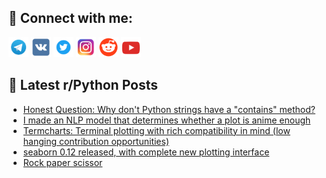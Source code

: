 ## 🔎 Connect with me:
[<img src="https://github.com/bullbesh/bullbesh/blob/main/images/Telegram.png" width="32" height="32" />](https://t.me/bullbesh)
[<img src="https://github.com/bullbesh/bullbesh/blob/main/images/VK.png" width="32" height="32" />](https://vk.com/bullbesh)
[<img src="https://github.com/bullbesh/bullbesh/blob/main/images/Twitter.png" width="32" height="32" />](https://twitter.com/bullbesh1)
[<img src="https://github.com/bullbesh/bullbesh/blob/main/images/Instagram.png" width="32" height="32" />](https://www.instagram.com/bullbesh)
[<img src="https://github.com/bullbesh/bullbesh/blob/main/images/Reddit.png" width="32" height="32" />](https://www.reddit.com/user/bullbesh)
[<img src="https://github.com/bullbesh/bullbesh/blob/main/images/YouTube.png" width="32" height="32" />](https://www.youtube.com/channel/UCtfjRs6uzgq5mfm8S06WTcg)

## 📕 Latest r/Python Posts
<!-- BLOG-POST-LIST:START -->
- [Honest Question: Why don&#39;t Python strings have a &quot;contains&quot; method?](https://www.reddit.com/r/Python/comments/x77ddy/honest_question_why_dont_python_strings_have_a/)
- [I made an NLP model that determines whether a plot is anime enough](https://www.reddit.com/r/Python/comments/x76i8u/i_made_an_nlp_model_that_determines_whether_a/)
- [Termcharts: Terminal plotting with rich compatibility in mind &lpar;low hanging contribution opportunities&rpar;](https://www.reddit.com/r/Python/comments/x76a10/termcharts_terminal_plotting_with_rich/)
- [seaborn 0.12 released, with complete new plotting interface](https://www.reddit.com/r/Python/comments/x75qzr/seaborn_012_released_with_complete_new_plotting/)
- [Rock paper scissor](https://www.reddit.com/r/Python/comments/x74zm8/rock_paper_scissor/)
<!-- BLOG-POST-LIST:END -->

